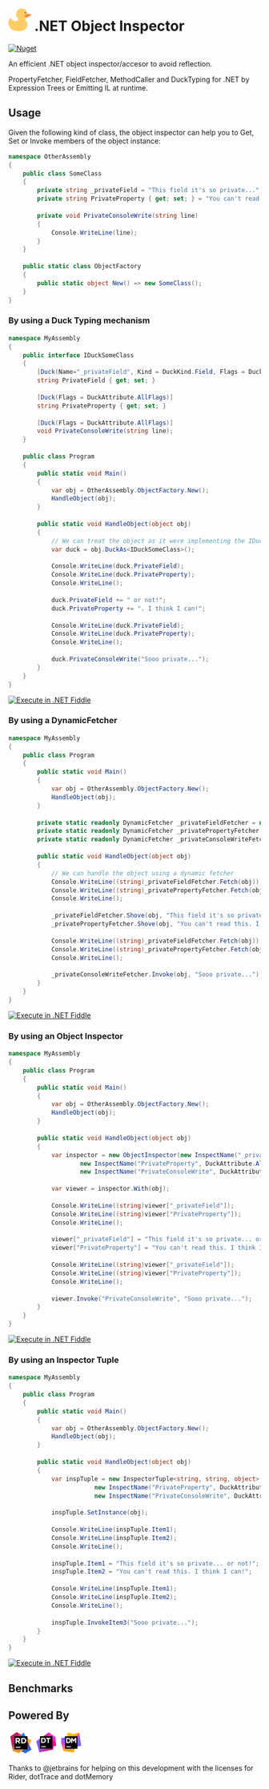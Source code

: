 # <img src="https://raw.githubusercontent.com/tonyredondo/ObjectInspector/master/icon.png" alt="Duck" width="45px" height="45px" /> .NET Object Inspector
[![Nuget](https://img.shields.io/nuget/vpre/Wanhjor.ObjectInspector?style=for-the-badge)](https://www.nuget.org/packages/Wanhjor.ObjectInspector/)

An efficient .NET object inspector/accesor to avoid reflection. 

PropertyFetcher, FieldFetcher, MethodCaller and DuckTyping for .NET by Expression Trees or Emitting IL at runtime.

## Usage

Given the following kind of class, the object inspector can help you to Get, Set or Invoke members of the object instance:
```cs
namespace OtherAssembly 
{
	public class SomeClass 
	{
		private string _privateField = "This field it's so private...";
		private string PrivateProperty { get; set; } = "You can't read this";

		private void PrivateConsoleWrite(string line) 
		{
			Console.WriteLine(line);
		}
	}
	
	public static class ObjectFactory
	{
		public static object New() => new SomeClass();
	}
}
```

### By using a Duck Typing mechanism
```cs
namespace MyAssembly
{
	public interface IDuckSomeClass 
	{
		[Duck(Name="_privateField", Kind = DuckKind.Field, Flags = DuckAttribute.AllFlags)]
		string PrivateField { get; set; }

		[Duck(Flags = DuckAttribute.AllFlags)]
		string PrivateProperty { get; set; }

		[Duck(Flags = DuckAttribute.AllFlags)]
		void PrivateConsoleWrite(string line);
	}

	public class Program
	{
		public static void Main()
		{
			var obj = OtherAssembly.ObjectFactory.New();
			HandleObject(obj);
		}
		
		public static void HandleObject(object obj) 
		{
			// We can treat the object as it were implementing the IDuckSomeClass interface
			var duck = obj.DuckAs<IDuckSomeClass>();

			Console.WriteLine(duck.PrivateField);
			Console.WriteLine(duck.PrivateProperty);
			Console.WriteLine();

			duck.PrivateField += " or not!";
			duck.PrivateProperty += ". I think I can!";

			Console.WriteLine(duck.PrivateField);
			Console.WriteLine(duck.PrivateProperty);
			Console.WriteLine();

			duck.PrivateConsoleWrite("Sooo private...");
		}
	}
}
```
[![**Execute in .NET Fiddle**](https://img.shields.io/badge/.NET%20Fiddle-Execute_with_Duck_Typing-blue?style=for-the-badge)](https://dotnetfiddle.net/39RPbz)

### By using a DynamicFetcher
```cs
namespace MyAssembly
{
	public class Program
	{
		public static void Main()
		{
			var obj = OtherAssembly.ObjectFactory.New();
			HandleObject(obj);
		}
		
		private static readonly DynamicFetcher _privateFieldFetcher = new DynamicFetcher("_privateField", DuckAttribute.AllFlags);
		private static readonly DynamicFetcher _privatePropertyFetcher = new DynamicFetcher("PrivateProperty", DuckAttribute.AllFlags);
		private static readonly DynamicFetcher _privateConsoleWriteFetcher = new DynamicFetcher("PrivateConsoleWrite", DuckAttribute.AllFlags);
		
		public static void HandleObject(object obj) 
		{
			// We can handle the object using a dynamic fetcher
			Console.WriteLine((string)_privateFieldFetcher.Fetch(obj));
			Console.WriteLine((string)_privatePropertyFetcher.Fetch(obj));
			Console.WriteLine();

			_privateFieldFetcher.Shove(obj, "This field it's so private... or not!");
			_privatePropertyFetcher.Shove(obj, "You can't read this. I think I can!");

			Console.WriteLine((string)_privateFieldFetcher.Fetch(obj));
			Console.WriteLine((string)_privatePropertyFetcher.Fetch(obj));
			Console.WriteLine();

			_privateConsoleWriteFetcher.Invoke(obj, "Sooo private...");
		}
	}
}
```
[![**Execute in .NET Fiddle**](https://img.shields.io/badge/.NET%20Fiddle-Execute_with_DynamicFetcher-blue?style=for-the-badge)](https://dotnetfiddle.net/mJlk9c)

### By using an Object Inspector
```cs
namespace MyAssembly
{
	public class Program
	{
		public static void Main()
		{
			var obj = OtherAssembly.ObjectFactory.New();
			HandleObject(obj);
		}
		
		public static void HandleObject(object obj) 
		{
			var inspector = new ObjectInspector(new InspectName("_privateField", DuckAttribute.AllFlags), 
			        new InspectName("PrivateProperty", DuckAttribute.AllFlags), 
			        new InspectName("PrivateConsoleWrite", DuckAttribute.AllFlags));
			
			var viewer = inspector.With(obj);
			
			Console.WriteLine((string)viewer["_privateField"]);
			Console.WriteLine((string)viewer["PrivateProperty"]);
			Console.WriteLine();

			viewer["_privateField"] = "This field it's so private... or not!";
			viewer["PrivateProperty"] = "You can't read this. I think I can!";

			Console.WriteLine((string)viewer["_privateField"]);
			Console.WriteLine((string)viewer["PrivateProperty"]);
			Console.WriteLine();

			viewer.Invoke("PrivateConsoleWrite", "Sooo private...");
		}
	}
}
```
[![**Execute in .NET Fiddle**](https://img.shields.io/badge/.NET%20Fiddle-Execute_with_Object_Inspector-blue?style=for-the-badge)](https://dotnetfiddle.net/dLXp8L)

### By using an Inspector Tuple
```cs
namespace MyAssembly
{
	public class Program
	{
		public static void Main()
		{
			var obj = OtherAssembly.ObjectFactory.New();
			HandleObject(obj);
		}
		
		public static void HandleObject(object obj) 
		{
			var inspTuple = new InspectorTuple<string, string, object>(new InspectName("_privateField", DuckAttribute.AllFlags), 
					    new InspectName("PrivateProperty", DuckAttribute.AllFlags), 
					    new InspectName("PrivateConsoleWrite", DuckAttribute.AllFlags));
			
			inspTuple.SetInstance(obj);
			
			Console.WriteLine(inspTuple.Item1);
			Console.WriteLine(inspTuple.Item2);
			Console.WriteLine();

			inspTuple.Item1 = "This field it's so private... or not!";
			inspTuple.Item2 = "You can't read this. I think I can!";

			Console.WriteLine(inspTuple.Item1);
			Console.WriteLine(inspTuple.Item2);
			Console.WriteLine();

			inspTuple.InvokeItem3("Sooo private...");
		}
	}
}
```
[![**Execute in .NET Fiddle**](https://img.shields.io/badge/.NET%20Fiddle-Execute_with_Inspector_Tuple-blue?style=for-the-badge)](https://dotnetfiddle.net/s1jkCD)


## Benchmarks



## Powered By
<img src="https://raw.githubusercontent.com/tonyredondo/TWCore2/master/doc/rider.jpg" alt="Rider" width="50px" height="50px" /><img src="https://raw.githubusercontent.com/tonyredondo/TWCore2/master/doc/dotTrace.png" alt="dotTrace" width="50px" height="50px" /><img src="https://raw.githubusercontent.com/tonyredondo/TWCore2/master/doc/dotMemory.png" alt="dotMemory" width="50px" height="50px" />

Thanks to @jetbrains for helping on this development with the licenses for Rider, dotTrace and dotMemory
